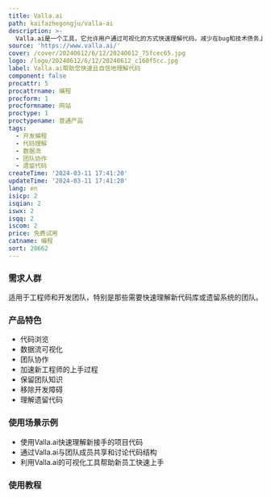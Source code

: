 ```yaml
---
title: Valla.ai
path: kaifazhegongju/valla-ai
description: >-
  Valla.ai是一个工具，它允许用户通过可视化的方式快速理解代码，减少在bug和技术债务上的时间，让用户有更多时间编写新功能。它提供了代码浏览、数据流可视化和团队协作功能。
source: 'https://www.valla.ai/'
cover: /cover/20240612/6/12/20240612_75fcec65.jpg
logo: /logo/20240612/6/12/20240612_c160f5cc.jpg
label: Valla.ai帮助您快速且自信地理解代码
component: false
procattr: 5
procattrname: 编程
procform: 1
procformname: 网站
proctype: 1
proctypename: 普通产品
tags:
  - 开发编程
  - 代码理解
  - 数据流
  - 团队协作
  - 遗留代码
createTime: '2024-03-11 17:41:20'
updateTime: '2024-03-11 17:41:20'
lang: en
isicp: 2
isqian: 2
iswx: 2
isqq: 2
iscom: 2
price: 免费试用
catname: 编程
sort: 28662
---
```




### 需求人群
适用于工程师和开发团队，特别是那些需要快速理解新代码库或遗留系统的团队。

### 产品特色
- 代码浏览
- 数据流可视化
- 团队协作
- 加速新工程师的上手过程
- 保留团队知识
- 移除开发障碍
- 理解遗留代码

### 使用场景示例
- 使用Valla.ai快速理解新接手的项目代码
- 通过Valla.ai与团队成员共享和讨论代码结构
- 利用Valla.ai的可视化工具帮助新员工快速上手

### 使用教程


  
